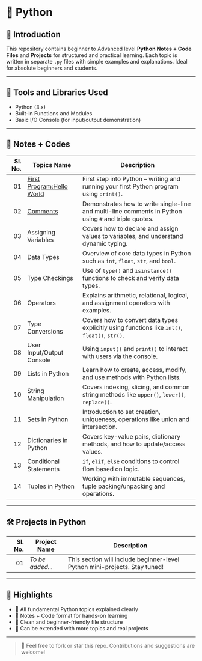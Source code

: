 # 🐍 Python

## 📘 Introduction
This repository contains beginner to Advanced level **Python Notes + Code Files** and **Projects** for structured and practical learning. Each topic is written in separate `.py` files with simple examples and explanations. Ideal for absolute beginners and students.

---

## 🧰 Tools and Libraries Used
- Python (3.x)
- Built-in Functions and Modules
- Basic I/O Console (for input/output demonstration)

---

## 📝 Notes + Codes

| Sl. No. | Topics Name                     | Description |
|--------:|----------------------------------|-------------|
| 01 | [First Program:Hello World](https://github.com/Sangamesh-star/Python/blob/main/Notes%2BCodes%2F1_Hello-World.py) | First step into Python – writing and running your first Python program using `print()`. |
| 02 | [Comments](https://github.com/Sangamesh-star/Python/blob/main/Notes%2BCodes%2F2_Comments.py) | Demonstrates how to write single-line and multi-line comments in Python using `#` and triple quotes. |
| 03 | Assigning Variables | Covers how to declare and assign values to variables, and understand dynamic typing. |
| 04 | Data Types | Overview of core data types in Python such as `int`, `float`, `str`, and `bool`. |
| 05 | Type Checkings | Use of `type()` and `isinstance()` functions to check and verify data types. |
| 06 | Operators | Explains arithmetic, relational, logical, and assignment operators with examples. |
| 07 | Type Conversions | Covers how to convert data types explicitly using functions like `int()`, `float()`, `str()`. |
| 08 | User Input/Output Console | Using `input()` and `print()` to interact with users via the console. |
| 09 | Lists in Python | Learn how to create, access, modify, and use methods with Python lists. |
| 10 | String Manipulation | Covers indexing, slicing, and common string methods like `upper()`, `lower()`, `replace()`. |
| 11 | Sets in Python | Introduction to set creation, uniqueness, operations like union and intersection. |
| 12 | Dictionaries in Python | Covers key-value pairs, dictionary methods, and how to update/access values. |
| 13 | Conditional Statements | `if`, `elif`, `else` conditions to control flow based on logic. |
| 14 | Tuples in Python | Working with immutable sequences, tuple packing/unpacking and operations. |

---

## 🛠️ Projects in Python

| Sl. No. | Project Name | Description |
|--------:|--------------|-------------|
| 01 | *To be added...* | This section will include beginner-level Python mini-projects. Stay tuned! |

---

## 🌟 Highlights

- 🔹 All fundamental Python topics explained clearly
- 🔹 Notes + Code format for hands-on learning
- 🔹 Clean and beginner-friendly file structure
- 🔹 Can be extended with more topics and real projects
---

> 📌 Feel free to fork or star this repo. Contributions and suggestions are welcome!